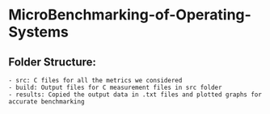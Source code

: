 # MicroBenchmarking-of-Operating-Systems


## Folder Structure:
```
- src: C files for all the metrics we considered
- build: Output files for C measurement files in src folder
- results: Copied the output data in .txt files and plotted graphs for accurate benchmarking
```
